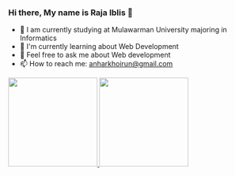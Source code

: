 ### Hi there, My name is Raja Iblis 👋

- 🔭 I am currently studying at Mulawarman University majoring in Informatics
- 🌱 I'm currently learning about Web Development
- 💬 Feel free to ask me about Web development
- 📫 How to reach me: anharkhoirun@gmail.com

<p align="left">
<a href="https://github.com/IkhwanWahyudi">
  <img height="180em" src="https://github-readme-stats-eight-theta.vercel.app/api?username=Anhar12&show_icons=true&theme=algolia&include_all_commits=true&count_private=true"/>
  <img height="180em" src="https://github-readme-stats-eight-theta.vercel.app/api/top-langs/?username=Anhar12&layout=compact&langs_count=8&theme=algolia"/>
</a>
</p>
